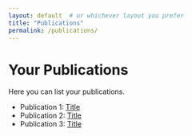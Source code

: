 ```yaml
---
layout: default  # or whichever layout you prefer
title: "Publications"
permalink: /publications/
---
```


# Your Publications

Here you can list your publications.

- Publication 1: [Title](link)
- Publication 2: [Title](link)
- Publication 3: [Title](link)
